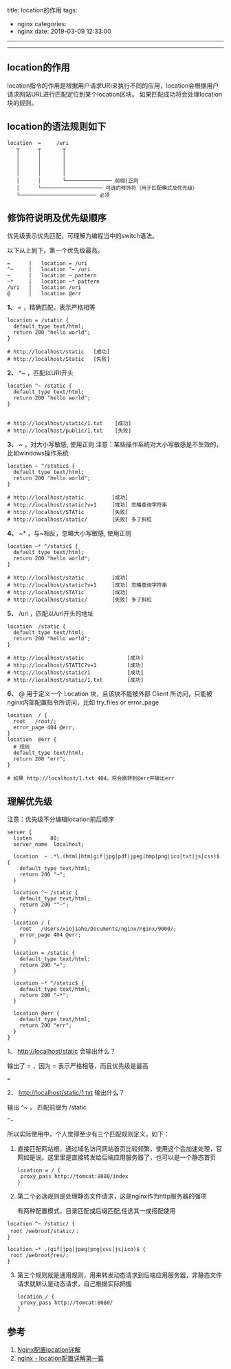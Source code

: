 title: location的作用
tags:
  - nginx
categories:
  - nginx
date: 2019-03-09 12:33:00
---

---
## location的作用

location指令的作用是根据用户请求URI来执行不同的应用，location会根据用户请求网站URL进行匹配定位到某个location区块。 如果匹配成功将会处理location块的规则。

## location的语法规则如下

```
location  =     /uri
   ┬      ┬       ┬
   │      │       │
   │      │       │
   │      │       │
   │      │       │
   │      │       └─────────────── 前缀|正则
   │      └──────────────────── 可选的修饰符（用于匹配模式及优先级）
   └───────────────────────── 必须
```

## 修饰符说明及优先级顺序

优先级表示优先匹配，可理解为编程当中的switch语法。

以下从上到下，第一个优先级最高。

```
=      |   location = /uri
^~     |   location ^~ /uri
~      |   location ~ pattern
~*     |   location ~* pattern
/uri   |   location /uri
@      |   location @err
```

**1、** = ，精确匹配，表示严格相等

```
location = /static {
  default_type text/html;
  return 200 "hello world";
}

# http://localhost/static   [成功]
# http://localhost/Static   [失败]
```

**2、** ^~ ，匹配以URI开头

```
location ^~ /static {
  default_type text/html;
  return 200 "hello world";
}


# http://localhost/static/1.txt    [成功]
# http://localhost/public/1.txt    [失败]
```

**3、** ~ ，对大小写敏感, 使用正则 注意：某些操作系统对大小写敏感是不生效的，比如windows操作系统

```
location ~ ^/static$ {
  default_type text/html;
  return 200 "hello world";
}

# http://localhost/static         [成功]
# http://localhost/static?v=1     [成功] 忽略查询字符串
# http://localhost/STATic         [失败]
# http://localhost/static/        [失败] 多了斜杠
```

**4、** ~* ，与~相反，忽略大小写敏感, 使用正则

```
location ~* ^/static$ {
  default_type text/html;
  return 200 "hello world";
}

# http://localhost/static         [成功]
# http://localhost/static?v=1     [成功] 忽略查询字符串
# http://localhost/STATic         [成功]
# http://localhost/static/        [失败] 多了斜杠
```

**5、** /uri ，匹配以/uri开头的地址

```
location  /static {
  default_type text/html;
  return 200 "hello world";
}

# http://localhost/static              [成功]
# http://localhost/STATIC?v=1          [成功]
# http://localhost/static/1            [成功]
# http://localhost/static/1.txt        [成功]
```

**6、** @ 用于定义一个 Location 块，且该块不能被外部 Client 所访问，只能被nginx内部配置指令所访问，比如 try_files or error_page

```
location  / {
  root   /root/;
  error_page 404 @err;
}
location  @err {
  # 规则
  default_type text/html;
  return 200 "err";
}

# 如果 http://localhost/1.txt 404，将会跳转到@err并输出err
```

## 理解优先级

注意：优先级不分编辑location前后顺序

```
server {
  listen      80;
  server_name  localhost;

  location  ~ .*\.(html|htm|gif|jpg|pdf|jpeg|bmp|png|ico|txt|js|css)$ {
    default_type text/html;
    return 200 "~";
  }

  location ^~ /static {
    default_type text/html;
    return 200 "^~";
  }

  location / {
    root   /Users/xiejiahe/Documents/nginx/nginx/9000/;
    error_page 404 @err;
  }

  location = /static {
    default_type text/html;
    return 200 "=";
  }

  location ~* ^/static$ {
    default_type text/html;
    return 200 "~*";
  }

  location @err {
    default_type text/html;
    return 200 "err";
  }
}
```

1、 <http://localhost/static> 会输出什么？

输出了 = ，因为 = 表示严格相等，而且优先级是最高

```
=
```

2、 <http://localhost/static/1.txt> 输出什么？

输出 ^~ ， 匹配前缀为 /static

```
^~
```

所以实际使用中，个人觉得至少有三个匹配规则定义，如下：

1. 直接匹配网站根，通过域名访问网站首页比较频繁，使用这个会加速处理，官网如是说。这里里是直接转发给后端应用服务器了，也可以是一个静态首页

   ```nginx
   location = / {
   	proxy_pass http://tomcat:8080/index
   }
   ```

2.  第二个必选规则是处理静态文件请求，这是nginx作为http服务器的强项

    有两种配置模式，目录匹配或后缀匹配,任选其一或搭配使用

   ```nginx
   location ^~ /static/ {
   	root /webroot/static/；
   }
   
   location ~* .(gif|jpg|jpeg|png|css|js|ico)$ {
   	root /webroot/res/;
   }
   ```

3. 第三个规则就是通用规则，用来转发动态请求到后端应用服务器，非静态文件请求就默认是动态请求，自己根据实际把握

   ```
   location / {
   	proxy_pass http://tomcat:8080/
   }
   
   ```

   



## 参考

1. [Nginx配置location详解](https://www.jianshu.com/p/653d2ce0caf3)
2. [nginx - location配置详解第一篇](https://juejin.im/entry/5b10a08ae51d4506ca62b5ec)
